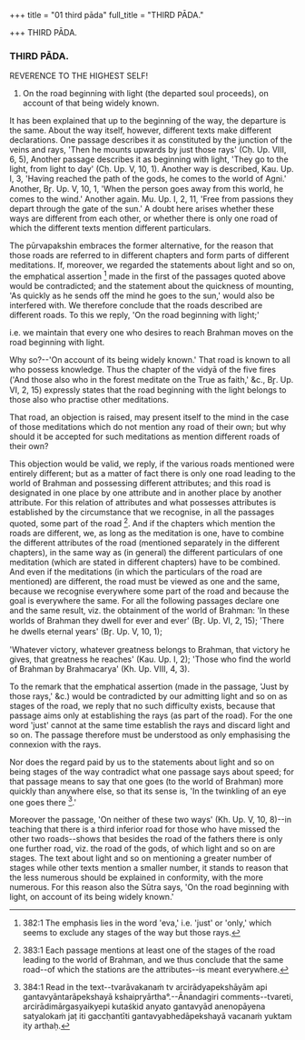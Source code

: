 +++
title = "01 third pāda"
full_title = "THIRD PĀDA."

+++
THIRD PĀDA.



### THIRD PĀDA.

REVERENCE TO THE HIGHEST SELF!

1. On the road beginning with light (the departed soul proceeds), on account of that being widely known.

It has been explained that up to the beginning of the way, the departure is the same. About the way itself, however, different texts make different declarations. One passage describes it as constituted by the junction of the veins and rays, 'Then he mounts upwards by just those rays' (Cḥ. Up. VIII, 6, 5), Another passage describes it as beginning with light, 'They go to the light, from light to day' (Cḥ. Up. V, 10, 1). Another way is described, Kau. Up. I, 3, 'Having reached the path of the gods, he comes to the world of Agni.' Another, Br̥. Up. V, 10, 1, 'When the person goes away from this world, he comes to the wind.' Another again. Mu. Up. I, 2, 11, 'Free from passions they depart through the gate of the sun.' A doubt here arises whether these ways are different from each other, or whether there is only one road of which the different texts mention different particulars.

The pūrvapakshin embraces the former alternative, for the reason that those roads are referred to in different chapters and form parts of different meditations. If, moreover, we regarded the statements about light and so on, the emphatical assertion [^fn_223] made in the first of the passages quoted above would be contradicted; and the statement about the quickness of mounting, 'As quickly as he sends off the mind he goes to the sun,' would also be interfered with. We therefore conclude that the roads described are different roads. To this we reply, 'On the road beginning with light;'

[^fn_223]: 382:1 The emphasis lies in the word 'eva,' i.e. 'just' or 'only,' which seems to exclude any stages of the way but those rays.

i.e. we maintain that every one who desires to reach Brahman moves on the road beginning with light.

Why so?--'On account of its being widely known.' That road is known to all who possess knowledge. Thus the chapter of the vidyā of the five fires ('And those also who in the forest meditate on the True as faith,' &c., Br̥. Up. VI, 2, 15) expressly states that the road beginning with the light belongs to those also who practise other meditations.

That road, an objection is raised, may present itself to the mind in the case of those meditations which do not mention any road of their own; but why should it be accepted for such meditations as mention different roads of their own?

This objection would be valid, we reply, if the various roads mentioned were entirely different; but as a matter of fact there is only one road leading to the world of Brahman and possessing different attributes; and this road is designated in one place by one attribute and in another place by another attribute. For this relation of attributes and what possesses attributes is established by the circumstance that we recognise, in all the passages quoted, some part of the road [^fn_224]. And if the chapters which mention the roads are different, we, as long as the meditation is one, have to combine the different attributes of the road (mentioned separately in the different chapters), in the same way as (in general) the different particulars of one meditation (which are stated in different chapters) have to be combined. And even if the meditations (in which the particulars of the road are mentioned) are different, the road must be viewed as one and the same, because we recognise everywhere some part of the road and because the goal is everywhere the same. For all the following passages declare one and the same result, viz. the obtainment of the world of Brahman: 'In these worlds of Brahman they dwell for ever and ever' (Br̥. Up. VI, 2, 15); 'There he dwells eternal years' (Br̥. Up. V, 10, 1);

[^fn_224]: 383:1 Each passage mentions at least one of the stages of the road leading to the world of Brahman, and we thus conclude that the same road--of which the stations are the attributes--is meant everywhere.

 'Whatever victory, whatever greatness belongs to Brahman, that victory he gives, that greatness he reaches' (Kau. Up. I, 2); 'Those who find the world of Brahman by Brahmacarya' (Kh. Up. VIII, 4, 3).

To the remark that the emphatical assertion (made in the passage, 'Just by those rays,' &c.) would be contradicted by our admitting light and so on as stages of the road, we reply that no such difficulty exists, because that passage aims only at establishing the rays (as part of the road). For the one word 'just' cannot at the same time establish the rays and discard light and so on. The passage therefore must be understood as only emphasising the connexion with the rays.

Nor does the regard paid by us to the statements about light and so on being stages of the way contradict what one passage says about speed; for that passage means to say that one goes (to the world of Brahman) more quickly than anywhere else, so that its sense is, 'In the twinkling of an eye one goes there [^fn_225].'

Moreover the passage, 'On neither of these two ways' (Kh. Up. V, 10, 8)--in teaching that there is a third inferior road for those who have missed the other two roads--shows that besides the road of the fathers there is only one further road, viz. the road of the gods, of which light and so on are stages. The text about light and so on mentioning a greater number of stages while other texts mention a smaller number, it stands to reason that the less numerous should be explained in conformity, with the more numerous. For this reason also the Sūtra says, 'On the road beginning with light, on account of its being widely known.'

[^fn_225]: 384:1 Read in the text--tvarāvakanaṁ tv arcirādyapekshāyām api gantavyāntarāpekshayā kshaipryārtha°.--Ānandagiri comments--tvareti, arcirādimārgasyaikyepi kutaśkid anyato gantavyād anenopāyena satyalokaṁ jaṭ iti gaccḥantīti gantavyabhedāpekshayā vacanaṁ yuktam ity arthaḥ.

